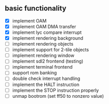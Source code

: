 ## basic functionality

- [x] implement OAM 
- [x] implement OAM DMA transfer
- [x] implement lyc compare interrupt
- [x] implement rendering background
- [ ] implement rendering objects
- [ ] implement support for 2-tile objects
- [ ] implement rendering window
- [ ] implement sdl2 frontend (testing)
- [ ] implement terminal frontend
- [ ] support rom banking
- [ ] double check interrupt handling
- [ ] implement the HALT instruction
- [ ] implement the STOP instruction properly
- [ ] unmap bootrom (set ff50 to nonzero value)
